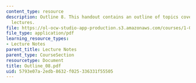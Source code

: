 ```yaml
---
content_type: resource
description: Outline 8. This handout contains an outline of topics covered in course
  lectures.
file: https://ol-ocw-studio-app-production.s3.amazonaws.com/courses/1-054-mechanics-and-design-of-concrete-structures-spring-2004/5793e07a2edb8632f025336331f55505_Outline_08.pdf
file_type: application/pdf
learning_resource_types:
- Lecture Notes
parent_title: Lecture Notes
parent_type: CourseSection
resourcetype: Document
title: Outline_08.pdf
uid: 5793e07a-2edb-8632-f025-336331f55505
---
```

